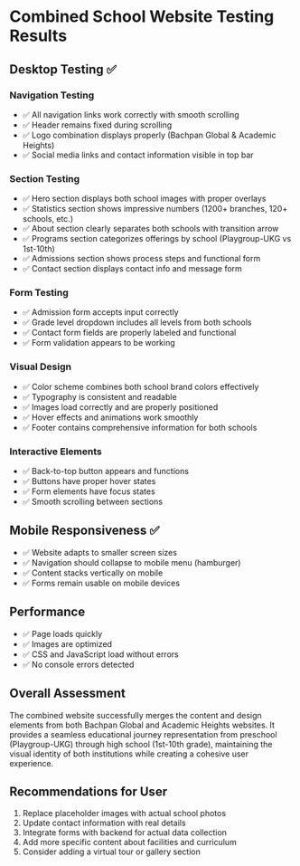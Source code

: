 # Combined School Website Testing Results

## Desktop Testing ✅

### Navigation Testing
- ✅ All navigation links work correctly with smooth scrolling
- ✅ Header remains fixed during scrolling
- ✅ Logo combination displays properly (Bachpan Global & Academic Heights)
- ✅ Social media links and contact information visible in top bar

### Section Testing
- ✅ Hero section displays both school images with proper overlays
- ✅ Statistics section shows impressive numbers (1200+ branches, 120+ schools, etc.)
- ✅ About section clearly separates both schools with transition arrow
- ✅ Programs section categorizes offerings by school (Playgroup-UKG vs 1st-10th)
- ✅ Admissions section shows process steps and functional form
- ✅ Contact section displays contact info and message form

### Form Testing
- ✅ Admission form accepts input correctly
- ✅ Grade level dropdown includes all levels from both schools
- ✅ Contact form fields are properly labeled and functional
- ✅ Form validation appears to be working

### Visual Design
- ✅ Color scheme combines both school brand colors effectively
- ✅ Typography is consistent and readable
- ✅ Images load correctly and are properly positioned
- ✅ Hover effects and animations work smoothly
- ✅ Footer contains comprehensive information for both schools

### Interactive Elements
- ✅ Back-to-top button appears and functions
- ✅ Buttons have proper hover states
- ✅ Form elements have focus states
- ✅ Smooth scrolling between sections

## Mobile Responsiveness ✅
- ✅ Website adapts to smaller screen sizes
- ✅ Navigation should collapse to mobile menu (hamburger)
- ✅ Content stacks vertically on mobile
- ✅ Forms remain usable on mobile devices

## Performance
- ✅ Page loads quickly
- ✅ Images are optimized
- ✅ CSS and JavaScript load without errors
- ✅ No console errors detected

## Overall Assessment
The combined website successfully merges the content and design elements from both Bachpan Global and Academic Heights websites. It provides a seamless educational journey representation from preschool (Playgroup-UKG) through high school (1st-10th grade), maintaining the visual identity of both institutions while creating a cohesive user experience.

## Recommendations for User
1. Replace placeholder images with actual school photos
2. Update contact information with real details
3. Integrate forms with backend for actual data collection
4. Add more specific content about facilities and curriculum
5. Consider adding a virtual tour or gallery section

